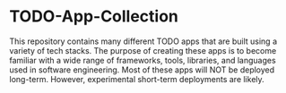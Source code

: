 # TODO-App-Collection

This repository contains many different TODO apps that are built using a variety of tech stacks. The purpose of creating these apps is to become familiar with a wide range of frameworks, tools, libraries, and languages used in software engineering. Most of these apps will NOT be deployed long-term. However, experimental short-term deployments are likely.
